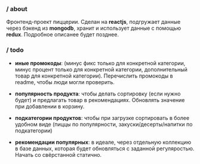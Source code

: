 ### / about

Фронтенд-проект пиццерии. Сделан на **reactjs**, подгружает данные через бэкенд из **mongodb**, хранит и использует данные с помощью **redux**. Подробное описанее будет позднее.

### / todo

-   **иные промокоды**: (минус фикс только для конкретной категории, минус процент только для конкретной категории, дополнительный товар для конкретной категории). Перечислить промокоды в readme, чтобы люди могли проверить.

-   **популярность продукта**: чтобы делать сортировку (если нужно будет) и предлагать товар в рекомендациях. Обновлять значение при добавлении в корзину.

-   **подкатегории продуктов**: чтобы при загрузке сортировать в более удобном виде (пиццы по популярности, закуски/десерты/напитки по подкатегории)

-   **рекомендации популярных**: в идеале, через отдельную коллекцию в базе данных, которая будет обновляться с заданной регуляростью. Начать со свёрстанной статично.
